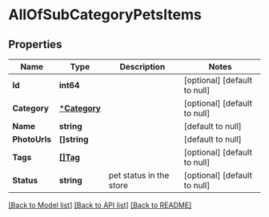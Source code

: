 # AllOfSubCategoryPetsItems

## Properties
Name | Type | Description | Notes
------------ | ------------- | ------------- | -------------
**Id** | **int64** |  | [optional] [default to null]
**Category** | [***Category**](Category.md) |  | [optional] [default to null]
**Name** | **string** |  | [default to null]
**PhotoUrls** | **[]string** |  | [default to null]
**Tags** | [**[]Tag**](Tag.md) |  | [optional] [default to null]
**Status** | **string** | pet status in the store | [optional] [default to null]

[[Back to Model list]](../README.md#documentation-for-models) [[Back to API list]](../README.md#documentation-for-api-endpoints) [[Back to README]](../README.md)

